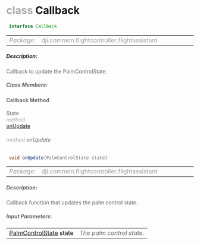 <div class="article"><h1 ><font color="#AAA">class </font>Callback</h1></div>

~~~java
 interface Callback 
~~~

<html><table class="table-supportedby"><tr valign="top"><td width=15%><font color="#999"><i>Package:</i></td><td width=85%><font color="#999">dji.common.flightcontroller.flightassistant</td></tr></table></html>



##### Description:



<font color="#666">Callback to update the PalmControlState.



##### Class Members:



#### Callback Method

<div class="api-row" id="djiintelligentflightassistant_updatevisionpalmcontrolstate"><div class="api-col left">State</div><div class="api-col middle" style="color:#AAA">method</div><div class="api-col right"><a class="trigger" href="#djiintelligentflightassistant_updatevisionpalmcontrolstate_inline">onUpdate</a></div></div><div class="inline-doc" id="djiintelligentflightassistant_updatevisionpalmcontrolstate_inline"

><div class="article"><h6 ><font color="#AAA">method </font>onUpdate</h6></div>

~~~java
 void onUpdate(PalmControlState state)
~~~

<html><table class="table-supportedby"><tr valign="top"><td width=15%><font color="#999"><i>Package:</i></td><td width=85%><font color="#999">dji.common.flightcontroller.flightassistant</td></tr></table></html>



##### Description:



<font color="#666">Callback function that updates the palm control state.



##### Input Parameters:

<html><table class="table-inline-parameters"><tr valign="top"><td><font color="#70BF41"><a href="/Components/IntelligentFlightAssistant/DJIIntelligentFlightAssistant.html#djivisiondetectionstate_djivisionpalmcontrolstate">PalmControlState</a> <font color="#000">state</td><td><font color="#666"><i>The palm control state.</i></td></tr></table></html></div>


